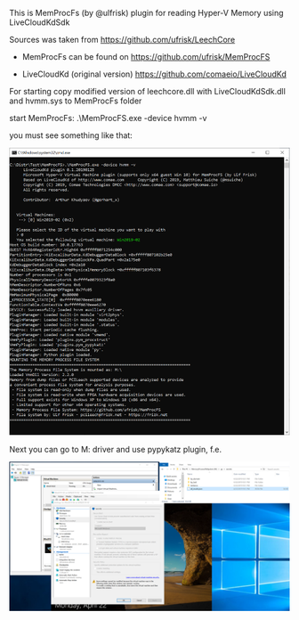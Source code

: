 This is MemProcFs (by @ulfrisk) plugin for reading Hyper-V Memory using LiveCloudKdSdk

Sources was taken from https://github.com/ufrisk/LeechCore

- MemProcFs can be found on https://github.com/ufrisk/MemProcFS

- LiveCloudKd (original version) https://github.com/comaeio/LiveCloudKd

For starting copy modified version of leechcore.dll with LiveCloudKdSdk.dll and hvmm.sys to MemProcFs folder

start MemProcFs:
.\MemProcFS.exe -device hvmm -v

you must see something like that:

![](images\1.png)

Next you can go to M: driver and use pypykatz plugin, f.e.

![](images\2.png)






